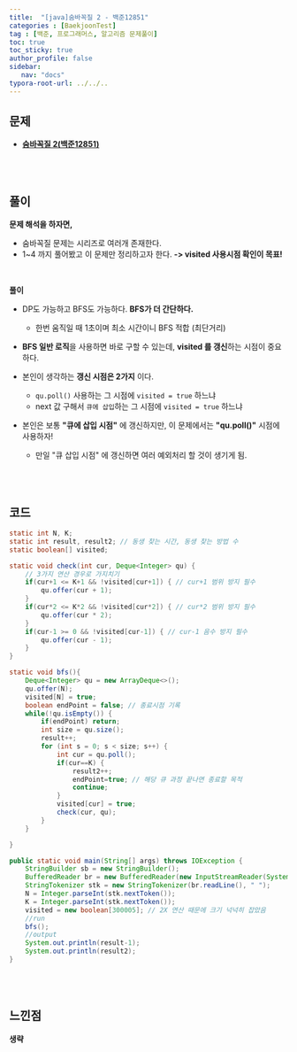 ```yaml
---
title:  "[java]숨바꼭질 2 - 백준12851"
categories : [BaekjoonTest]
tag : [백준, 프로그래머스, 알고리즘 문제풀이]
toc: true
toc_sticky: true
author_profile: false
sidebar:
   nav: "docs"
typora-root-url: ../../..
---
```




## 문제

* **[숨바꼭질 2(백준12851)](https://www.acmicpc.net/problem/12851)**

<br><br>

## 풀이

**문제 해석을 하자면,**

* 숨바꼭질 문제는 시리즈로 여러개 존재한다.
* 1~4 까지 풀어봤고 이 문제만 정리하고자 한다. **-> visited 사용시점 확인이 목표!**

<br>

**풀이**

* DP도 가능하고 BFS도 가능하다. **BFS가 더 간단하다.**
  * 한번 움직일 때 1초이며 최소 시간이니 BFS 적합 (최단거리)

* **BFS 일반 로직**을 사용하면 바로 구할 수 있는데, **visited 를 갱신**하는 시점이 중요하다.
* 본인이 생각하는 **갱신 시점은 2가지** 이다.
  * `qu.poll()` 사용하는 그 시점에 `visited = true` 하느냐
  * next 값 구해서 `큐에 삽입`하는 그 시점에 `visited = true` 하느냐
* 본인은 보통 **"큐에 삽입 시점"** 에 갱신하지만, 이 문제에서는 **"qu.poll()"** 시점에 사용하자!
  * 만일 "큐 삽입 시점" 에 갱신하면 여러 예외처리 할 것이 생기게 됨.


<br><br>

## 코드

```java
static int N, K;
static int result, result2; // 동생 찾는 시간, 동생 찾는 방법 수
static boolean[] visited;

static void check(int cur, Deque<Integer> qu) {
    // 3가지 연산 경우로 가지치기
    if(cur+1 <= K+1 && !visited[cur+1]) { // cur+1 범위 방지 필수
        qu.offer(cur + 1);
    }
    if(cur*2 <= K*2 && !visited[cur*2]) { // cur*2 범위 방지 필수
        qu.offer(cur * 2);
    }
    if(cur-1 >= 0 && !visited[cur-1]) { // cur-1 음수 방지 필수
        qu.offer(cur - 1);
    }
}

static void bfs(){
    Deque<Integer> qu = new ArrayDeque<>();
    qu.offer(N);
    visited[N] = true;
    boolean endPoint = false; // 종료시점 기록
    while(!qu.isEmpty()) {
        if(endPoint) return;
        int size = qu.size();
        result++;
        for (int s = 0; s < size; s++) {
            int cur = qu.poll();
            if(cur==K) {
                result2++;
                endPoint=true; // 해당 큐 과정 끝나면 종료할 목적
                continue;
            }
            visited[cur] = true;
            check(cur, qu);
        }
    }

}

public static void main(String[] args) throws IOException {
    StringBuilder sb = new StringBuilder();
    BufferedReader br = new BufferedReader(new InputStreamReader(System.in));
    StringTokenizer stk = new StringTokenizer(br.readLine(), " ");
    N = Integer.parseInt(stk.nextToken());
    K = Integer.parseInt(stk.nextToken());
    visited = new boolean[300005]; // 2X 연산 때문에 크기 넉넉히 잡았음
    //run
    bfs();
    //output
    System.out.println(result-1);
    System.out.println(result2);
}
```

<br>**<br>**

## **느낀점**

**생략**
